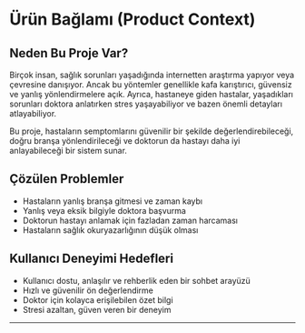# Ürün Bağlamı (Product Context)

## Neden Bu Proje Var?
Birçok insan, sağlık sorunları yaşadığında internetten araştırma yapıyor veya çevresine danışıyor. Ancak bu yöntemler genellikle kafa karıştırıcı, güvensiz ve yanlış yönlendirmelere açık. Ayrıca, hastaneye giden hastalar, yaşadıkları sorunları doktora anlatırken stres yaşayabiliyor ve bazen önemli detayları atlayabiliyor.

Bu proje, hastaların semptomlarını güvenilir bir şekilde değerlendirebileceği, doğru branşa yönlendirileceği ve doktorun da hastayı daha iyi anlayabileceği bir sistem sunar.

## Çözülen Problemler
- Hastaların yanlış branşa gitmesi ve zaman kaybı
- Yanlış veya eksik bilgiyle doktora başvurma
- Doktorun hastayı anlamak için fazladan zaman harcaması
- Hastaların sağlık okuryazarlığının düşük olması

## Kullanıcı Deneyimi Hedefleri
- Kullanıcı dostu, anlaşılır ve rehberlik eden bir sohbet arayüzü
- Hızlı ve güvenilir ön değerlendirme
- Doktor için kolayca erişilebilen özet bilgi
- Stresi azaltan, güven veren bir deneyim

---

<!-- Bu dosya, ürünün neden var olduğunu ve kullanıcıya nasıl değer kattığını açıklar. Geliştirme sürecinde güncel tutulmalıdır. --> 